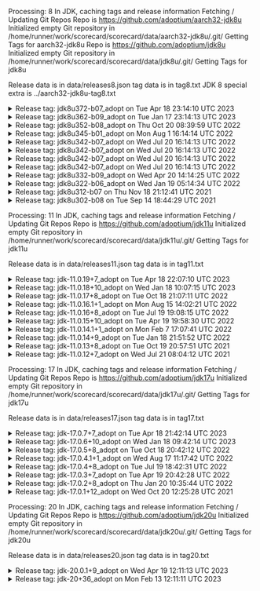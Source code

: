 Processing: 8 
In JDK, caching tags and release information
Fetching / Updating Git Repos
Repo is  https://github.com/adoptium/aarch32-jdk8u
Initialized empty Git repository in /home/runner/work/scorecard/scorecard/data/aarch32-jdk8u/.git/
Getting Tags for aarch32-jdk8u
Repo is  https://github.com/adoptium/jdk8u
Initialized empty Git repository in /home/runner/work/scorecard/scorecard/data/jdk8u/.git/
Getting Tags for jdk8u

Release data is in data/releases8.json
tag data is in tag8.txt
JDK 8 special extra is ../aarch32-jdk8u-tag8.txt


<details><summary>Release tag: jdk8u372-b07_adopt on Tue Apr 18 23:14:10 UTC 2023 </summary>

|   Platform|           OS |    Released | Target/Actual(days) |    On-time |                      RTAG|
|        ---|          --- |         --- |               --- |        --- |                       ---|
|        x64|        linux |  04-20-2023 |               2/1 |        Yes |        jdk8u372-b07_adopt|
|        x64|      windows |  04-20-2023 |               2/1 |        Yes |        jdk8u372-b07_adopt|
|    aarch64|        linux |  04-20-2023 |               2/1 |        Yes |        jdk8u372-b07_adopt|
|        x64|          mac |  04-20-2023 |               2/1 |        Yes |        jdk8u372-b07_adopt|
|    ppc64le|        linux |  04-25-2023 |               7/6 |        Yes |        jdk8u372-b07_adopt|
|        x64|      solaris |  04-25-2023 |               7/6 |        Yes |        jdk8u372-b07_adopt|
|        x32|      windows |  04-25-2023 |               7/6 |        Yes |        jdk8u372-b07_adopt|
|        x64| alpine-linux |  04-26-2023 |               7/7 |        Yes |        jdk8u372-b07_adopt|

On-Time 8(100%)  Late: 0(0%)


</details>



<details><summary>Release tag: jdk8u362-b09_adopt on Tue Jan 17 23:14:13 UTC 2023 </summary>

|   Platform|           OS |    Released | Target/Actual(days) |    On-time |                      RTAG|
|        ---|          --- |         --- |               --- |        --- |                       ---|
|        x64|        linux |  01-20-2023 |               2/2 |        Yes |        jdk8u362-b09_adopt|
|        x64|          mac |  01-20-2023 |               2/2 |        Yes |        jdk8u362-b09_adopt|
|        x64|      windows |  01-23-2023 |               2/5 |         No |        jdk8u362-b09_adopt|
|        x32|      windows |  01-23-2023 |               7/5 |        Yes |        jdk8u362-b09_adopt|
|    aarch64|        linux |  01-24-2023 |               2/6 |         No |        jdk8u362-b09_adopt|
|    ppc64le|        linux |  01-24-2023 |               7/6 |        Yes |        jdk8u362-b09_adopt|
|        x64| alpine-linux |  01-25-2023 |               7/7 |        Yes |        jdk8u362-b09_adopt|
|        arm|        linux |  01-25-2023 |               7/7 |        Yes | jdk8u362-b09-aarch32-20230119_adopt|
|        x64|      solaris |  01-26-2023 |               7/8 |         No |        jdk8u362-b09_adopt|
|      ppc64|          aix |  01-27-2023 |               7/9 |         No |        jdk8u362-b09_adopt|
|    sparcv9|      solaris |  02-01-2023 |              7/14 |         No |        jdk8u362-b09_adopt|

On-Time 6(54%)  Late: 5(45%)


</details>



<details><summary>Release tag: jdk8u352-b08_adopt on Thu Oct 20 08:39:59 UTC 2022 </summary>

|   Platform|           OS |    Released | Target/Actual(days) |    On-time |                      RTAG|
|        ---|          --- |         --- |               --- |        --- |                       ---|
|        x64|        linux |  10-25-2022 |               2/5 |         No |        jdk8u352-b08_adopt|
|    ppc64le|        linux |  10-27-2022 |               7/7 |        Yes |        jdk8u352-b08_adopt|
|    aarch64|        linux |  10-28-2022 |               2/8 |         No |        jdk8u352-b08_adopt|
|        x64| alpine-linux |  11-02-2022 |              7/13 |         No |        jdk8u352-b08_adopt|
|        x64|          mac |  11-03-2022 |              2/14 |         No |        jdk8u352-b08_adopt|
|        arm|        linux |  11-03-2022 |              7/14 |         No | jdk8u352-b08-aarch32-20221020_adopt|
|        x64|      solaris |  11-04-2022 |              7/15 |         No |        jdk8u352-b08_adopt|
|        x64|      windows |  11-04-2022 |              2/15 |         No |        jdk8u352-b08_adopt|
|        x32|      windows |  11-04-2022 |              7/15 |         No |        jdk8u352-b08_adopt|
|      ppc64|          aix |  11-10-2022 |              7/21 |         No |        jdk8u352-b08_adopt|
|    sparcv9|      solaris |  11-15-2022 |              7/26 |         No |        jdk8u352-b08_adopt|

On-Time 1(9%)  Late: 10(90%)


</details>



<details><summary>Release tag: jdk8u345-b01_adopt on Mon Aug  1 16:14:14 UTC 2022 </summary>

|   Platform|           OS |    Released | Target/Actual(days) |    On-time |                      RTAG|
|        ---|          --- |         --- |               --- |        --- |                       ---|
|        x64|        linux |  08-04-2022 |               2/3 |         No |        jdk8u345-b01_adopt|
|    aarch64|        linux |  08-04-2022 |               2/3 |         No |        jdk8u345-b01_adopt|
|        x64| alpine-linux |  08-04-2022 |               7/3 |        Yes |        jdk8u345-b01_adopt|
|    ppc64le|        linux |  08-08-2022 |               7/6 |        Yes |        jdk8u345-b01_adopt|
|        x64|          mac |  08-08-2022 |               2/6 |         No |        jdk8u345-b01_adopt|
|        x64|      solaris |  08-09-2022 |               7/8 |         No |        jdk8u345-b01_adopt|
|        arm|        linux |  08-10-2022 |               7/8 |         No | jdk8u345-ga-aarch32-20220802_adopt|
|        x64|      windows |  08-04-2022 |               2/3 |         No |        jdk8u345-b01_adopt|
|        x32|      windows |  08-04-2022 |               7/3 |        Yes |        jdk8u345-b01_adopt|
|      ppc64|          aix |  08-19-2022 |              7/18 |         No |        jdk8u345-b01_adopt|
|    sparcv9|      solaris |  08-19-2022 |              7/18 |         No |        jdk8u345-b01_adopt|

On-Time 3(27%)  Late: 8(72%)


</details>



<details><summary>Release tag: jdk8u342-b07_adopt on Wed Jul 20 16:14:13 UTC 2022 </summary>

|   Platform|           OS |    Released | Target/Actual(days) |    On-time |                      RTAG|
|        ---|          --- |         --- |               --- |        --- |                       ---|
|        x64|      windows |  08-02-2022 |              2/12 |         No |        jdk8u342-b07_adopt|

On-Time 0(0%)  Late: 1(100%)


</details>



<details><summary>Release tag: jdk8u342-b07_adopt on Wed Jul 20 16:14:13 UTC 2022 </summary>

|   Platform|           OS |    Released | Target/Actual(days) |    On-time |                      RTAG|
|        ---|          --- |         --- |               --- |        --- |                       ---|
|        x64|        linux |  07-25-2022 |               2/4 |         No |        jdk8u342-b07_adopt|
|        x64|      windows |  07-26-2022 |               2/5 |         No |        jdk8u342-b07_adopt|
|    ppc64le|        linux |  07-26-2022 |               7/6 |        Yes |        jdk8u342-b07_adopt|
|        x64| alpine-linux |  07-26-2022 |               7/5 |        Yes |        jdk8u342-b07_adopt|
|    aarch64|        linux |  07-27-2022 |               2/6 |         No |        jdk8u342-b07_adopt|
|        x32|      windows |  07-28-2022 |               7/7 |        Yes |        jdk8u342-b07_adopt|
|      ppc64|          aix |  08-01-2022 |              7/11 |         No |        jdk8u342-b07_adopt|
|        arm|        linux |  08-01-2022 |              7/11 |         No | jdk8u342-b07-aarch32-20220721_adopt|

On-Time 3(37%)  Late: 5(62%)


</details>



<details><summary>Release tag: jdk8u342-b07_adopt on Wed Jul 20 16:14:13 UTC 2022 </summary>

|   Platform|           OS |    Released | Target/Actual(days) |    On-time |                      RTAG|
|        ---|          --- |         --- |               --- |        --- |                       ---|
|        x64|      windows |  08-02-2022 |              2/12 |         No |        jdk8u342-b07_adopt|

On-Time 0(0%)  Late: 1(100%)


</details>



<details><summary>Release tag: jdk8u342-b07_adopt on Wed Jul 20 16:14:13 UTC 2022 </summary>

|   Platform|           OS |    Released | Target/Actual(days) |    On-time |                      RTAG|
|        ---|          --- |         --- |               --- |        --- |                       ---|
|        x64|        linux |  07-25-2022 |               2/4 |         No |        jdk8u342-b07_adopt|
|        x64|      windows |  07-26-2022 |               2/5 |         No |        jdk8u342-b07_adopt|
|    ppc64le|        linux |  07-26-2022 |               7/6 |        Yes |        jdk8u342-b07_adopt|
|        x64| alpine-linux |  07-26-2022 |               7/5 |        Yes |        jdk8u342-b07_adopt|
|    aarch64|        linux |  07-27-2022 |               2/6 |         No |        jdk8u342-b07_adopt|
|        x32|      windows |  07-28-2022 |               7/7 |        Yes |        jdk8u342-b07_adopt|
|      ppc64|          aix |  08-01-2022 |              7/11 |         No |        jdk8u342-b07_adopt|
|        arm|        linux |  08-01-2022 |              7/11 |         No | jdk8u342-b07-aarch32-20220721_adopt|

On-Time 3(37%)  Late: 5(62%)


</details>



<details><summary>Release tag: jdk8u332-b09_adopt on Wed Apr 20 14:14:25 UTC 2022 </summary>

|   Platform|           OS |    Released | Target/Actual(days) |    On-time |                      RTAG|
|        ---|          --- |         --- |               --- |        --- |                       ---|
|        x64|        linux |  04-27-2022 |               2/7 |         No |        jdk8u332-b09_adopt|
|    aarch64|        linux |  04-28-2022 |               2/8 |         No |        jdk8u332-b09_adopt|
|        x64|          mac |  05-02-2022 |              2/12 |         No |        jdk8u332-b09_adopt|
|        x64|      solaris |  05-03-2022 |              7/13 |         No |        jdk8u332-b09_adopt|
|        x64| alpine-linux |  05-04-2022 |              7/13 |         No |        jdk8u332-b09_adopt|
|    ppc64le|        linux |  05-04-2022 |              7/14 |         No |        jdk8u332-b09_adopt|
|        arm|        linux |  05-04-2022 |              7/14 |         No | jdk8u332-b09-aarch32-20220420_adopt|
|        x64|      windows |  05-05-2022 |              2/14 |         No |        jdk8u332-b09_adopt|
|        x32|      windows |  05-05-2022 |              7/14 |         No |        jdk8u332-b09_adopt|
|      ppc64|          aix |  05-13-2022 |              7/22 |         No |        jdk8u332-b09_adopt|
|    sparcv9|      solaris |  05-17-2022 |              7/26 |         No |        jdk8u332-b09_adopt|

On-Time 0(0%)  Late: 11(100%)


</details>



<details><summary>Release tag: jdk8u322-b06_adopt on Wed Jan 19 05:14:34 UTC 2022 </summary>

|   Platform|           OS |    Released | Target/Actual(days) |    On-time |                      RTAG|
|        ---|          --- |         --- |               --- |        --- |                       ---|
|        x64|          mac |  01-25-2022 |               2/6 |         No |        jdk8u322-b06_adopt|
|        x64|      windows |  01-25-2022 |               2/6 |         No |        jdk8u322-b06_adopt|
|        x64|        linux |  01-25-2022 |               2/6 |         No |        jdk8u322-b06_adopt|
|    aarch64|        linux |  01-27-2022 |               2/8 |         No |        jdk8u322-b06_adopt|
|      ppc64|          aix |  01-27-2022 |               7/8 |         No |        jdk8u322-b06_adopt|
|    ppc64le|        linux |  01-27-2022 |               7/8 |         No |        jdk8u322-b06_adopt|
|    sparcv9|      solaris |  02-03-2022 |              7/15 |         No |        jdk8u322-b06_adopt|
|        x64|      solaris |  02-03-2022 |              7/15 |         No |        jdk8u322-b06_adopt|
|        x32|      windows |  02-07-2022 |              7/19 |         No |        jdk8u322-b06_adopt|
|        arm|        linux |  02-10-2022 |              7/22 |         No | jdk8u322-b06-aarch32-20220124_adopt|
|        x64| alpine-linux |  03-08-2022 |              7/48 |         No |        jdk8u322-b06_adopt|

On-Time 0(0%)  Late: 11(100%)


</details>



<details><summary>Release tag: jdk8u312-b07 on Thu Nov 18 21:12:41 UTC 2021 </summary>

|   Platform|           OS |    Released | Target/Actual(days) |    On-time |                      RTAG|
|        ---|          --- |         --- |               --- |        --- |                       ---|
|        x64|        linux |  10-21-2021 |             2/-27 |        Yes |              jdk8u312-b07|
|        x64|      windows |  10-24-2021 |             2/-25 |        Yes |              jdk8u312-b07|
|    aarch64|        linux |  10-24-2021 |             2/-25 |        Yes |              jdk8u312-b07|
|        x64|          mac |  10-25-2021 |             2/-24 |        Yes |              jdk8u312-b07|
|      ppc64|          aix |  11-03-2021 |             7/-15 |        Yes |              jdk8u312-b07|
|        x32|      windows |  11-03-2021 |             7/-15 |        Yes |              jdk8u312-b07|
|    ppc64le|        linux |  11-04-2021 |             7/-14 |        Yes |              jdk8u312-b07|
|        arm|        linux |  11-05-2021 |             7/-13 |        Yes | jdk8u312-b07-aarch32-20211101|
|    sparcv9|      solaris |  11-11-2021 |              7/-7 |        Yes |              jdk8u312-b07|
|        x64|      solaris |  11-11-2021 |              7/-7 |        Yes |              jdk8u312-b07|

On-Time 10(100%)  Late: 0(0%)


</details>



<details><summary>Release tag: jdk8u302-b08 on Tue Sep 14 18:44:29 UTC 2021 </summary>

|   Platform|           OS |    Released | Target/Actual(days) |    On-time |                      RTAG|
|        ---|          --- |         --- |               --- |        --- |                       ---|
|        x64|      windows |  08-04-2021 |             2/-40 |        Yes |              jdk8u302-b08|

On-Time 1(100%)  Late: 0(0%)


</details>

Processing: 11 
In JDK, caching tags and release information
Fetching / Updating Git Repos
Repo is  https://github.com/adoptium/jdk11u
Initialized empty Git repository in /home/runner/work/scorecard/scorecard/data/jdk11u/.git/
Getting Tags for jdk11u

Release data is in data/releases11.json
tag data is in tag11.txt


<details><summary>Release tag: jdk-11.0.19+7_adopt on Tue Apr 18 22:07:10 UTC 2023 </summary>

|   Platform|           OS |    Released | Target/Actual(days) |    On-time |                      RTAG|
|        ---|          --- |         --- |               --- |        --- |                       ---|
|        x64|        linux |  04-19-2023 |               2/0 |        Yes |       jdk-11.0.19+7_adopt|
|    aarch64|        linux |  04-19-2023 |               2/0 |        Yes |       jdk-11.0.19+7_adopt|
|        x64|      windows |  04-20-2023 |               2/1 |        Yes |       jdk-11.0.19+7_adopt|
|    aarch64|          mac |  04-20-2023 |               2/1 |        Yes |       jdk-11.0.19+7_adopt|
|        x64|          mac |  04-20-2023 |               2/1 |        Yes |       jdk-11.0.19+7_adopt|
|        arm|        linux |  04-21-2023 |               7/2 |        Yes |       jdk-11.0.19+7_adopt|
|    ppc64le|        linux |  04-21-2023 |               7/2 |        Yes |       jdk-11.0.19+7_adopt|
|        x64| alpine-linux |  04-25-2023 |               7/6 |        Yes |       jdk-11.0.19+7_adopt|
|      ppc64|          aix |  04-25-2023 |               7/6 |        Yes |       jdk-11.0.19+7_adopt|
|      s390x|        linux |  04-25-2023 |               7/6 |        Yes |       jdk-11.0.19+7_adopt|
|        x32|      windows |  04-25-2023 |               7/6 |        Yes |       jdk-11.0.19+7_adopt|

On-Time 11(100%)  Late: 0(0%)


</details>



<details><summary>Release tag: jdk-11.0.18+10_adopt on Wed Jan 18 10:07:15 UTC 2023 </summary>

|   Platform|           OS |    Released | Target/Actual(days) |    On-time |                      RTAG|
|        ---|          --- |         --- |               --- |        --- |                       ---|
|        x64|          mac |  01-19-2023 |               2/1 |        Yes |      jdk-11.0.18+10_adopt|
|        x64|        linux |  01-20-2023 |               2/1 |        Yes |      jdk-11.0.18+10_adopt|
|        arm|        linux |  01-20-2023 |               7/1 |        Yes |      jdk-11.0.18+10_adopt|
|        x64|      windows |  01-20-2023 |               2/2 |        Yes |      jdk-11.0.18+10_adopt|
|        x32|      windows |  01-21-2023 |               7/2 |        Yes |      jdk-11.0.18+10_adopt|
|        x64| alpine-linux |  01-23-2023 |               7/5 |        Yes |      jdk-11.0.18+10_adopt|
|    aarch64|        linux |  01-23-2023 |               2/5 |         No |      jdk-11.0.18+10_adopt|
|      s390x|        linux |  01-24-2023 |               7/5 |        Yes |      jdk-11.0.18+10_adopt|
|    ppc64le|        linux |  01-24-2023 |               7/6 |        Yes |      jdk-11.0.18+10_adopt|
|    aarch64|          mac |  01-25-2023 |               2/7 |         No |      jdk-11.0.18+10_adopt|
|      ppc64|          aix |  01-26-2023 |               7/8 |         No |      jdk-11.0.18+10_adopt|

On-Time 8(72%)  Late: 3(27%)


</details>



<details><summary>Release tag: jdk-11.0.17+8_adopt on Tue Oct 18 21:07:11 UTC 2022 </summary>

|   Platform|           OS |    Released | Target/Actual(days) |    On-time |                      RTAG|
|        ---|          --- |         --- |               --- |        --- |                       ---|
|        x64|      windows |  10-25-2022 |               2/6 |         No |       jdk-11.0.17+8_adopt|
|        x64|        linux |  10-25-2022 |               2/6 |         No |       jdk-11.0.17+8_adopt|
|        x64| alpine-linux |  10-25-2022 |               7/6 |        Yes |       jdk-11.0.17+8_adopt|
|    aarch64|        linux |  10-25-2022 |               2/6 |         No |       jdk-11.0.17+8_adopt|
|    ppc64le|        linux |  10-26-2022 |               7/7 |        Yes |       jdk-11.0.17+8_adopt|
|    aarch64|          mac |  10-27-2022 |               2/8 |         No |       jdk-11.0.17+8_adopt|
|        x64|          mac |  10-28-2022 |               2/9 |         No |       jdk-11.0.17+8_adopt|
|        x32|      windows |  11-01-2022 |              7/13 |         No |       jdk-11.0.17+8_adopt|
|        arm|        linux |  11-02-2022 |              7/14 |         No |       jdk-11.0.17+8_adopt|
|      s390x|        linux |  11-04-2022 |              7/16 |         No |       jdk-11.0.17+8_adopt|
|      ppc64|          aix |  11-09-2022 |              7/21 |         No |       jdk-11.0.17+8_adopt|

On-Time 2(18%)  Late: 9(81%)


</details>



<details><summary>Release tag: jdk-11.0.16.1+1_adopt on Mon Aug 15 14:02:21 UTC 2022 </summary>

|   Platform|           OS |    Released | Target/Actual(days) |    On-time |                      RTAG|
|        ---|          --- |         --- |               --- |        --- |                       ---|
|        x64|      windows |  08-19-2022 |               2/4 |         No |     jdk-11.0.16.1+1_adopt|
|        x32|      windows |  08-19-2022 |               7/4 |        Yes |     jdk-11.0.16.1+1_adopt|
|        arm|        linux |  08-19-2022 |               7/4 |        Yes |     jdk-11.0.16.1+1_adopt|
|        x64| alpine-linux |  08-19-2022 |               7/4 |        Yes |     jdk-11.0.16.1+1_adopt|
|    aarch64|        linux |  08-19-2022 |               2/4 |         No |     jdk-11.0.16.1+1_adopt|
|        x64|        linux |  08-19-2022 |               2/4 |         No |     jdk-11.0.16.1+1_adopt|
|    aarch64|          mac |  08-19-2022 |               2/4 |         No |     jdk-11.0.16.1+1_adopt|
|      s390x|        linux |  08-22-2022 |               7/7 |        Yes |     jdk-11.0.16.1+1_adopt|
|    ppc64le|        linux |  08-23-2022 |               7/8 |         No |     jdk-11.0.16.1+1_adopt|
|        x64|          mac |  08-23-2022 |               2/8 |         No |     jdk-11.0.16.1+1_adopt|
|      ppc64|          aix |  08-23-2022 |               7/8 |         No |     jdk-11.0.16.1+1_adopt|

On-Time 4(36%)  Late: 7(63%)


</details>



<details><summary>Release tag: jdk-11.0.16+8_adopt on Tue Jul 19 19:08:15 UTC 2022 </summary>

|   Platform|           OS |    Released | Target/Actual(days) |    On-time |                      RTAG|
|        ---|          --- |         --- |               --- |        --- |                       ---|
|    aarch64|        linux |  07-21-2022 |               2/1 |        Yes |       jdk-11.0.16+8_adopt|
|        x64|        linux |  07-21-2022 |               2/1 |        Yes |       jdk-11.0.16+8_adopt|
|        x64|      windows |  07-22-2022 |               2/2 |        Yes |       jdk-11.0.16+8_adopt|
|        x64| alpine-linux |  07-23-2022 |               7/4 |        Yes |       jdk-11.0.16+8_adopt|
|    ppc64le|        linux |  07-23-2022 |               7/4 |        Yes |       jdk-11.0.16+8_adopt|
|        x64|          mac |  07-23-2022 |               2/4 |         No |       jdk-11.0.16+8_adopt|
|        arm|        linux |  07-26-2022 |               7/6 |        Yes |       jdk-11.0.16+8_adopt|
|        x32|      windows |  07-26-2022 |               7/6 |        Yes |       jdk-11.0.16+8_adopt|
|      s390x|        linux |  07-27-2022 |               7/7 |        Yes |       jdk-11.0.16+8_adopt|
|      ppc64|          aix |  07-29-2022 |               7/9 |         No |       jdk-11.0.16+8_adopt|
|    aarch64|          mac |  08-02-2022 |              2/13 |         No |       jdk-11.0.16+8_adopt|

On-Time 8(72%)  Late: 3(27%)


</details>



<details><summary>Release tag: jdk-11.0.15+10_adopt on Tue Apr 19 19:58:30 UTC 2022 </summary>

|   Platform|           OS |    Released | Target/Actual(days) |    On-time |                      RTAG|
|        ---|          --- |         --- |               --- |        --- |                       ---|
|        x64|        linux |  04-22-2022 |               2/2 |        Yes |      jdk-11.0.15+10_adopt|
|        x64|      windows |  04-25-2022 |               2/5 |         No |      jdk-11.0.15+10_adopt|
|        x64|          mac |  04-26-2022 |               2/6 |         No |      jdk-11.0.15+10_adopt|
|    aarch64|        linux |  04-26-2022 |               2/6 |         No |      jdk-11.0.15+10_adopt|
|      s390x|        linux |  04-26-2022 |               7/6 |        Yes |      jdk-11.0.15+10_adopt|
|        x64| alpine-linux |  04-26-2022 |               7/6 |        Yes |      jdk-11.0.15+10_adopt|
|    ppc64le|        linux |  04-26-2022 |               7/6 |        Yes |      jdk-11.0.15+10_adopt|
|        arm|        linux |  04-27-2022 |               7/7 |        Yes |      jdk-11.0.15+10_adopt|
|        x32|      windows |  05-06-2022 |              7/16 |         No |      jdk-11.0.15+10_adopt|
|      ppc64|          aix |  05-13-2022 |              7/23 |         No |      jdk-11.0.15+10_adopt|
|    aarch64|          mac |  05-13-2022 |              2/23 |         No |      jdk-11.0.15+10_adopt|

On-Time 5(45%)  Late: 6(54%)


</details>



<details><summary>Release tag: jdk-11.0.14.1+1_adopt on Mon Feb  7 17:07:41 UTC 2022 </summary>

|   Platform|           OS |    Released | Target/Actual(days) |    On-time |                      RTAG|
|        ---|          --- |         --- |               --- |        --- |                       ---|
|        x64|          mac |  02-10-2022 |               2/2 |        Yes |     jdk-11.0.14.1+1_adopt|
|        x64|      windows |  02-10-2022 |               2/2 |        Yes |     jdk-11.0.14.1+1_adopt|
|        x32|      windows |  02-10-2022 |               7/2 |        Yes |     jdk-11.0.14.1+1_adopt|
|    aarch64|        linux |  02-10-2022 |               2/2 |        Yes |     jdk-11.0.14.1+1_adopt|
|        arm|        linux |  02-10-2022 |               7/2 |        Yes |     jdk-11.0.14.1+1_adopt|
|      ppc64|          aix |  02-10-2022 |               7/2 |        Yes |     jdk-11.0.14.1+1_adopt|
|    ppc64le|        linux |  02-10-2022 |               7/2 |        Yes |     jdk-11.0.14.1+1_adopt|
|      s390x|        linux |  02-10-2022 |               7/2 |        Yes |     jdk-11.0.14.1+1_adopt|
|        x64|        linux |  02-10-2022 |               2/2 |        Yes |     jdk-11.0.14.1+1_adopt|
|        x64| alpine-linux |  03-07-2022 |              7/27 |         No |     jdk-11.0.14.1+1_adopt|

On-Time 9(90%)  Late: 1(10%)


</details>



<details><summary>Release tag: jdk-11.0.14+9_adopt on Tue Jan 18 21:51:52 UTC 2022 </summary>

|   Platform|           OS |    Released | Target/Actual(days) |    On-time |                      RTAG|
|        ---|          --- |         --- |               --- |        --- |                       ---|
|    aarch64|        linux |  01-21-2022 |               2/3 |         No |       jdk-11.0.14+9_adopt|
|      ppc64|          aix |  01-21-2022 |               7/3 |        Yes |       jdk-11.0.14+9_adopt|
|        x64|        linux |  01-21-2022 |               2/3 |         No |       jdk-11.0.14+9_adopt|
|        x64|          mac |  01-21-2022 |               2/3 |         No |       jdk-11.0.14+9_adopt|
|        x64|      windows |  01-21-2022 |               2/3 |         No |       jdk-11.0.14+9_adopt|
|    ppc64le|        linux |  01-26-2022 |               7/7 |        Yes |       jdk-11.0.14+9_adopt|
|        x64| alpine-linux |  01-26-2022 |               7/7 |        Yes |       jdk-11.0.14+9_adopt|
|      s390x|        linux |  01-27-2022 |               7/8 |         No |       jdk-11.0.14+9_adopt|
|        arm|        linux |  01-28-2022 |               7/9 |         No |       jdk-11.0.14+9_adopt|
|        x32|      windows |  01-28-2022 |               7/9 |         No |       jdk-11.0.14+9_adopt|

On-Time 3(30%)  Late: 7(70%)


</details>



<details><summary>Release tag: jdk-11.0.13+8_adopt on Tue Oct 19 20:57:51 UTC 2021 </summary>

|   Platform|           OS |    Released | Target/Actual(days) |    On-time |                      RTAG|
|        ---|          --- |         --- |               --- |        --- |                       ---|
|        x64|        linux |  10-21-2021 |               2/2 |        Yes |       jdk-11.0.13+8_adopt|
|    aarch64|        linux |  10-21-2021 |               2/2 |        Yes |       jdk-11.0.13+8_adopt|
|      s390x|        linux |  10-21-2021 |               7/2 |        Yes |       jdk-11.0.13+8_adopt|
|        x64|      windows |  10-24-2021 |               2/4 |         No |       jdk-11.0.13+8_adopt|
|        x64| alpine-linux |  10-25-2021 |               7/5 |        Yes |       jdk-11.0.13+8_adopt|
|        x64|          mac |  10-25-2021 |               2/5 |         No |       jdk-11.0.13+8_adopt|
|        arm|        linux |  10-26-2021 |               7/6 |        Yes |       jdk-11.0.13+8_adopt|
|    ppc64le|        linux |  10-26-2021 |               7/6 |        Yes |       jdk-11.0.13+8_adopt|
|        x32|      windows |  10-30-2021 |              7/10 |         No |       jdk-11.0.13+8_adopt|
|      ppc64|          aix |  10-31-2021 |              7/11 |         No |       jdk-11.0.13+8_adopt|

On-Time 6(60%)  Late: 4(40%)


</details>



<details><summary>Release tag: jdk-11.0.12+7_adopt on Wed Jul 21 08:04:12 UTC 2021 </summary>

|   Platform|           OS |    Released | Target/Actual(days) |    On-time |                      RTAG|
|        ---|          --- |         --- |               --- |        --- |                       ---|
|        x64|        linux |  08-01-2021 |              2/11 |         No |       jdk-11.0.12+7_adopt|
|        x64|          mac |  08-01-2021 |              2/11 |         No |       jdk-11.0.12+7_adopt|
|        x64|      windows |  08-01-2021 |              2/11 |         No |       jdk-11.0.12+7_adopt|
|    aarch64|        linux |  08-09-2021 |              2/19 |         No |       jdk-11.0.12+7_adopt|
|    ppc64le|        linux |  08-09-2021 |              7/19 |         No |       jdk-11.0.12+7_adopt|
|      ppc64|          aix |  08-12-2021 |              7/22 |         No |       jdk-11.0.12+7_adopt|
|      s390x|        linux |  08-12-2021 |              7/22 |         No |       jdk-11.0.12+7_adopt|
|        x32|      windows |  08-27-2021 |              7/37 |         No |       jdk-11.0.12+7_adopt|
|        arm|        linux |  09-15-2021 |              7/56 |         No |       jdk-11.0.12+7_adopt|

On-Time 0(0%)  Late: 9(100%)


</details>

Processing: 17 
In JDK, caching tags and release information
Fetching / Updating Git Repos
Repo is  https://github.com/adoptium/jdk17u
Initialized empty Git repository in /home/runner/work/scorecard/scorecard/data/jdk17u/.git/
Getting Tags for jdk17u

Release data is in data/releases17.json
tag data is in tag17.txt


<details><summary>Release tag: jdk-17.0.7+7_adopt on Tue Apr 18 21:42:14 UTC 2023 </summary>

|   Platform|           OS |    Released | Target/Actual(days) |    On-time |                      RTAG|
|        ---|          --- |         --- |               --- |        --- |                       ---|
|        x64|        linux |  04-19-2023 |               2/0 |        Yes |        jdk-17.0.7+7_adopt|
|    aarch64|          mac |  04-19-2023 |               2/0 |        Yes |        jdk-17.0.7+7_adopt|
|    aarch64|        linux |  04-19-2023 |               2/0 |        Yes |        jdk-17.0.7+7_adopt|
|        x64|      windows |  04-20-2023 |               2/1 |        Yes |        jdk-17.0.7+7_adopt|
|        x64|          mac |  04-20-2023 |               2/1 |        Yes |        jdk-17.0.7+7_adopt|
|    ppc64le|        linux |  04-22-2023 |               7/3 |        Yes |        jdk-17.0.7+7_adopt|
|        arm|        linux |  04-24-2023 |               7/5 |        Yes |        jdk-17.0.7+7_adopt|
|      ppc64|          aix |  04-24-2023 |               7/5 |        Yes |        jdk-17.0.7+7_adopt|
|        x64| alpine-linux |  04-25-2023 |               7/6 |        Yes |        jdk-17.0.7+7_adopt|
|      s390x|        linux |  04-25-2023 |               7/6 |        Yes |        jdk-17.0.7+7_adopt|

On-Time 10(100%)  Late: 0(0%)


</details>



<details><summary>Release tag: jdk-17.0.6+10_adopt on Wed Jan 18 09:42:14 UTC 2023 </summary>

|   Platform|           OS |    Released | Target/Actual(days) |    On-time |                      RTAG|
|        ---|          --- |         --- |               --- |        --- |                       ---|
|        x64|        linux |  01-19-2023 |               2/1 |        Yes |       jdk-17.0.6+10_adopt|
|        arm|        linux |  01-20-2023 |               7/2 |        Yes |       jdk-17.0.6+10_adopt|
|        x64|      windows |  01-20-2023 |               2/2 |        Yes |       jdk-17.0.6+10_adopt|
|    aarch64|        linux |  01-20-2023 |               2/2 |        Yes |       jdk-17.0.6+10_adopt|
|        x64|          mac |  01-21-2023 |               2/3 |         No |       jdk-17.0.6+10_adopt|
|    ppc64le|        linux |  01-23-2023 |               7/5 |        Yes |       jdk-17.0.6+10_adopt|
|      ppc64|          aix |  01-23-2023 |               7/5 |        Yes |       jdk-17.0.6+10_adopt|
|        x64| alpine-linux |  01-23-2023 |               7/5 |        Yes |       jdk-17.0.6+10_adopt|
|    aarch64|          mac |  01-23-2023 |               2/5 |         No |       jdk-17.0.6+10_adopt|
|      s390x|        linux |  01-24-2023 |               7/5 |        Yes |       jdk-17.0.6+10_adopt|
|        x32|      windows |  01-24-2023 |               7/6 |        Yes |       jdk-17.0.6+10_adopt|

On-Time 9(81%)  Late: 2(18%)


</details>



<details><summary>Release tag: jdk-17.0.5+8_adopt on Tue Oct 18 20:42:12 UTC 2022 </summary>

|   Platform|           OS |    Released | Target/Actual(days) |    On-time |                      RTAG|
|        ---|          --- |         --- |               --- |        --- |                       ---|
|        x64| alpine-linux |  10-25-2022 |               7/6 |        Yes |        jdk-17.0.5+8_adopt|
|    aarch64|        linux |  10-26-2022 |               2/7 |         No |        jdk-17.0.5+8_adopt|
|        x64|        linux |  10-26-2022 |               2/7 |         No |        jdk-17.0.5+8_adopt|
|        x64|      windows |  10-26-2022 |               2/7 |         No |        jdk-17.0.5+8_adopt|
|    ppc64le|        linux |  10-28-2022 |               7/9 |         No |        jdk-17.0.5+8_adopt|
|        x64|          mac |  10-28-2022 |               2/9 |         No |        jdk-17.0.5+8_adopt|
|    aarch64|          mac |  10-28-2022 |               2/9 |         No |        jdk-17.0.5+8_adopt|
|        x32|      windows |  11-01-2022 |              7/13 |         No |        jdk-17.0.5+8_adopt|
|        arm|        linux |  11-02-2022 |              7/14 |         No |        jdk-17.0.5+8_adopt|
|      s390x|        linux |  11-06-2022 |              7/18 |         No |        jdk-17.0.5+8_adopt|

On-Time 1(10%)  Late: 9(90%)


</details>



<details><summary>Release tag: jdk-17.0.4.1+1_adopt on Wed Aug 17 11:17:42 UTC 2022 </summary>

|   Platform|           OS |    Released | Target/Actual(days) |    On-time |                      RTAG|
|        ---|          --- |         --- |               --- |        --- |                       ---|
|      s390x|        linux |  08-23-2022 |               7/6 |        Yes |      jdk-17.0.4.1+1_adopt|
|    aarch64|        linux |  08-23-2022 |               2/6 |         No |      jdk-17.0.4.1+1_adopt|
|        x64|        linux |  08-23-2022 |               2/6 |         No |      jdk-17.0.4.1+1_adopt|
|    ppc64le|        linux |  08-23-2022 |               7/6 |        Yes |      jdk-17.0.4.1+1_adopt|
|        arm|        linux |  08-23-2022 |               7/6 |        Yes |      jdk-17.0.4.1+1_adopt|
|        x64| alpine-linux |  08-23-2022 |               7/6 |        Yes |      jdk-17.0.4.1+1_adopt|
|    aarch64|          mac |  08-23-2022 |               2/6 |         No |      jdk-17.0.4.1+1_adopt|
|        x64|      windows |  08-23-2022 |               2/6 |         No |      jdk-17.0.4.1+1_adopt|
|        x32|      windows |  08-23-2022 |               7/6 |        Yes |      jdk-17.0.4.1+1_adopt|
|        x64|          mac |  08-23-2022 |               2/6 |         No |      jdk-17.0.4.1+1_adopt|

On-Time 5(50%)  Late: 5(50%)


</details>



<details><summary>Release tag: jdk-17.0.4+8_adopt on Tue Jul 19 18:42:31 UTC 2022 </summary>

|   Platform|           OS |    Released | Target/Actual(days) |    On-time |                      RTAG|
|        ---|          --- |         --- |               --- |        --- |                       ---|
|        x64|        linux |  07-21-2022 |               2/1 |        Yes |        jdk-17.0.4+8_adopt|
|        x64|      windows |  07-22-2022 |               2/2 |        Yes |        jdk-17.0.4+8_adopt|
|    aarch64|        linux |  07-21-2022 |               2/1 |        Yes |        jdk-17.0.4+8_adopt|
|    ppc64le|        linux |  07-22-2022 |               7/2 |        Yes |        jdk-17.0.4+8_adopt|
|        x64| alpine-linux |  07-22-2022 |               7/3 |        Yes |        jdk-17.0.4+8_adopt|
|        x32|      windows |  07-25-2022 |               7/6 |        Yes |        jdk-17.0.4+8_adopt|
|        arm|        linux |  07-27-2022 |               7/7 |        Yes |        jdk-17.0.4+8_adopt|
|      s390x|        linux |  07-27-2022 |               7/7 |        Yes |        jdk-17.0.4+8_adopt|
|        x64|          mac |  07-27-2022 |               2/8 |         No |        jdk-17.0.4+8_adopt|
|    aarch64|          mac |  08-02-2022 |              2/13 |         No |        jdk-17.0.4+8_adopt|

On-Time 8(80%)  Late: 2(20%)


</details>



<details><summary>Release tag: jdk-17.0.3+7_adopt on Tue Apr 19 20:42:28 UTC 2022 </summary>

|   Platform|           OS |    Released | Target/Actual(days) |    On-time |                      RTAG|
|        ---|          --- |         --- |               --- |        --- |                       ---|
|        x64|        linux |  04-21-2022 |               2/1 |        Yes |        jdk-17.0.3+7_adopt|
|        x64|          mac |  04-22-2022 |               2/2 |        Yes |        jdk-17.0.3+7_adopt|
|        x64|      windows |  04-25-2022 |               2/5 |         No |        jdk-17.0.3+7_adopt|
|    aarch64|        linux |  04-25-2022 |               2/5 |         No |        jdk-17.0.3+7_adopt|
|    ppc64le|        linux |  04-25-2022 |               7/5 |        Yes |        jdk-17.0.3+7_adopt|
|        arm|        linux |  04-25-2022 |               7/5 |        Yes |        jdk-17.0.3+7_adopt|
|      s390x|        linux |  04-25-2022 |               7/5 |        Yes |        jdk-17.0.3+7_adopt|
|        x64| alpine-linux |  04-27-2022 |               7/7 |        Yes |        jdk-17.0.3+7_adopt|
|        x32|      windows |  05-04-2022 |              7/14 |         No |        jdk-17.0.3+7_adopt|
|    aarch64|          mac |  05-10-2022 |              2/20 |         No |        jdk-17.0.3+7_adopt|

On-Time 6(60%)  Late: 4(40%)


</details>



<details><summary>Release tag: jdk-17.0.2+8_adopt on Thu Jan 20 10:35:44 UTC 2022 </summary>

|   Platform|           OS |    Released | Target/Actual(days) |    On-time |                      RTAG|
|        ---|          --- |         --- |               --- |        --- |                       ---|
|    aarch64|          mac |  01-27-2022 |               2/7 |         No |        jdk-17.0.2+8_adopt|
|        x64|          mac |  01-27-2022 |               2/7 |         No |        jdk-17.0.2+8_adopt|
|        x64|      windows |  01-27-2022 |               2/7 |         No |        jdk-17.0.2+8_adopt|
|    aarch64|        linux |  01-28-2022 |               2/8 |         No |        jdk-17.0.2+8_adopt|
|        x64| alpine-linux |  01-28-2022 |               7/8 |         No |        jdk-17.0.2+8_adopt|
|        x64|        linux |  01-28-2022 |               2/8 |         No |        jdk-17.0.2+8_adopt|
|    ppc64le|        linux |  01-31-2022 |              7/11 |         No |        jdk-17.0.2+8_adopt|
|        arm|        linux |  02-01-2022 |              7/12 |         No |        jdk-17.0.2+8_adopt|
|      s390x|        linux |  02-01-2022 |              7/12 |         No |        jdk-17.0.2+8_adopt|
|        x32|      windows |  02-26-2022 |              7/37 |         No |        jdk-17.0.2+8_adopt|

On-Time 0(0%)  Late: 10(100%)


</details>



<details><summary>Release tag: jdk-17.0.1+12_adopt on Wed Oct 20 12:25:28 UTC 2021 </summary>

|   Platform|           OS |    Released | Target/Actual(days) |    On-time |                      RTAG|
|        ---|          --- |         --- |               --- |        --- |                       ---|
|    aarch64|        linux |  10-27-2021 |               2/7 |         No |       jdk-17.0.1+12_adopt|
|        x64|        linux |  10-27-2021 |               2/7 |         No |       jdk-17.0.1+12_adopt|
|        x64|          mac |  10-27-2021 |               2/7 |         No |       jdk-17.0.1+12_adopt|
|        x64|      windows |  10-27-2021 |               2/7 |         No |       jdk-17.0.1+12_adopt|
|      s390x|        linux |  10-30-2021 |              7/10 |         No |       jdk-17.0.1+12_adopt|
|    aarch64|          mac |  11-01-2021 |              2/11 |         No |       jdk-17.0.1+12_adopt|
|        x32|      windows |  11-04-2021 |              7/15 |         No |       jdk-17.0.1+12_adopt|
|        arm|        linux |  11-05-2021 |              7/15 |         No |       jdk-17.0.1+12_adopt|
|    ppc64le|        linux |  11-05-2021 |              7/15 |         No |       jdk-17.0.1+12_adopt|
|        x64| alpine-linux |  11-05-2021 |              7/15 |         No |       jdk-17.0.1+12_adopt|

On-Time 0(0%)  Late: 10(100%)


</details>

Processing: 20 
In JDK, caching tags and release information
Fetching / Updating Git Repos
Repo is  https://github.com/adoptium/jdk20u
Initialized empty Git repository in /home/runner/work/scorecard/scorecard/data/jdk20u/.git/
Getting Tags for jdk20u

Release data is in data/releases20.json
tag data is in tag20.txt


<details><summary>Release tag: jdk-20.0.1+9_adopt on Wed Apr 19 12:11:13 UTC 2023 </summary>

|   Platform|           OS |    Released | Target/Actual(days) |    On-time |                      RTAG|
|        ---|          --- |         --- |               --- |        --- |                       ---|
|        x64|        linux |  04-20-2023 |               2/1 |        Yes |        jdk-20.0.1+9_adopt|
|    aarch64|        linux |  04-20-2023 |               2/1 |        Yes |        jdk-20.0.1+9_adopt|
|        x64|      windows |  04-21-2023 |               2/1 |        Yes |        jdk-20.0.1+9_adopt|
|    aarch64|          mac |  04-21-2023 |               2/2 |        Yes |        jdk-20.0.1+9_adopt|
|        x64|          mac |  04-21-2023 |               2/2 |        Yes |        jdk-20.0.1+9_adopt|
|        x64| alpine-linux |  04-25-2023 |               7/6 |        Yes |        jdk-20.0.1+9_adopt|

On-Time 6(100%)  Late: 0(0%)


</details>



<details><summary>Release tag: jdk-20+36_adopt on Mon Feb 13 12:11:11 UTC 2023 </summary>

|   Platform|           OS |    Released | Target/Actual(days) |    On-time |                      RTAG|
|        ---|          --- |         --- |               --- |        --- |                       ---|
|    aarch64|        linux |  03-23-2023 |              2/37 |         No |           jdk-20+36_adopt|
|        x64|          mac |  03-23-2023 |              2/38 |         No |           jdk-20+36_adopt|
|        x64|        linux |  03-23-2023 |              2/38 |         No |           jdk-20+36_adopt|
|        x64|      windows |  03-23-2023 |              2/38 |         No |           jdk-20+36_adopt|
|    ppc64le|        linux |  03-23-2023 |              7/38 |         No |           jdk-20+36_adopt|
|    aarch64|          mac |  03-23-2023 |              2/38 |         No |           jdk-20+36_adopt|
|        x64| alpine-linux |  03-23-2023 |              7/38 |         No |           jdk-20+36_adopt|

On-Time 0(0%)  Late: 7(100%)


</details>

